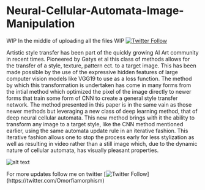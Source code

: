 # Neural-Cellular-Automata-Image-Manipulation

WIP In the middle of uploading all the files WIP
[![Twitter Follow](https://image.pngaaa.com/235/2510235-middle.png)](https://twitter.com/Omorfiamorphism)

Artistic style transfer has been part of the quickly growing AI Art community in recent times. Pioneered by Gatys et al this class of methods allows for the transfer of a style, texture, pattern ect. to a target image. This has been made possible by the use of the expressive hidden features of large computer vision models like VGG19 to use as a loss function. The method by which this transformation is undertaken has come in many forms from the intial method which optimized the pixel of the image directly to newer forms that train some form of CNN to create a general style transfer network. The method presented in this paper is in the same vain as those newer methods but leveraging a new class of deep learning method, that of deep neural cellular automata. This new method brings with it the ability to transform any image to a target style, like the CNN method mentioned earlier, using the same automata update rule in an iterative fashion. This iterative fashion allows one to stop the process early for less stylization as well as resulting in video rather than a still image which, due to the dynamic nature of cellular automata, has visually pleasant properties. 

![alt text](./media/vgg_pasta.gif "VGG Style Transfer")


For more updates follow me on twitter [![Twitter Follow](https://img.shields.io/twitter/follow/AntonObukhov1?style=social&label=Subscribe!)](https://twitter.com/Omorfiamorphism)

